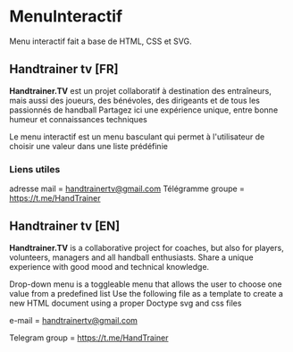 # MenuInteractif
Menu interactif fait a base de HTML, CSS et SVG.

## Handtrainer tv [FR] 
**Handtrainer.TV** est un projet collaboratif à destination des entraîneurs, mais aussi des joueurs, des bénévoles, des dirigeants et de tous les passionnés de handball
Partagez ici une expérience unique, entre bonne humeur et connaissances techniques

Le menu interactif est un menu basculant qui permet à l'utilisateur de choisir une valeur dans une liste prédéfinie

### Liens utiles
adresse mail = handtrainertv@gmail.com
Télégramme groupe = https://t.me/HandTrainer

## Handtrainer tv [EN]
**Handtrainer.TV** is a collaborative project for coaches, but also for players, volunteers, managers and all handball enthusiasts.
Share a unique experience with good mood and technical knowledge.

Drop-down menu is a toggleable menu that allows the user to choose one value from a predefined list
Use the following file as a template to create a new HTML document using a proper Doctype svg and css files


e-mail = handtrainertv@gmail.com

Telegram group = https://t.me/HandTrainer 
